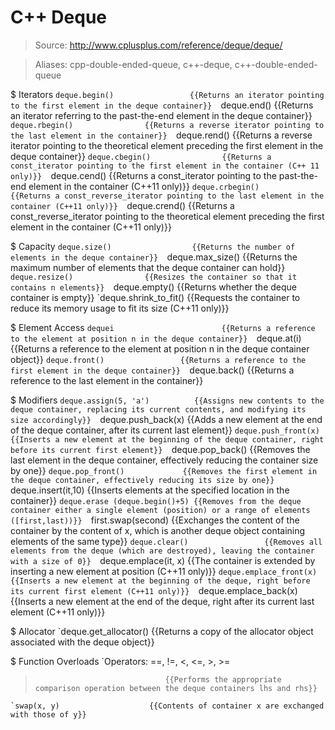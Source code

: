 # C++ Deque

> Source: http://www.cplusplus.com/reference/deque/deque/

> Aliases: cpp-double-ended-queue, c++-deque, c++-double-ended-queue

$ Iterators
    `deque.begin()                 {{Returns an iterator pointing to the first element in the deque container}} 
    `deque.end()                   {{Returns an iterator referring to the past-the-end element in the deque container}} 
    `deque.rbegin()                {{Returns a reverse iterator pointing to the last element in the container}} 
    `deque.rend()                  {{Returns a reverse iterator pointing to the theoretical element preceding the first element in the deque container}} 
    `deque.cbegin()                {{Returns a const_iterator pointing to the first element in the container (C++ 11 only)}} 
    `deque.cend()                  {{Returns a const_iterator pointing to the past-the-end element in the container (C++11 only)}} 
    `deque.crbegin()               {{Returns a const_reverse_iterator pointing to the last element in the container (C++11 only)}} 
    `deque.crend()                 {{Returns a const_reverse_iterator pointing to the theoretical element preceding the first element in the container (C++11 only)}} 

$ Capacity
    `deque.size()                  {{Returns the number of elements in the deque container}} 
    `deque.max_size()              {{Returns the maximum number of elements that the deque container can hold}} 
    `deque.resize()                {{Resizes the container so that it contains n elements}} 
    `deque.empty()                 {{Returns whether the deque container is empty}} 
    `deque.shrink_to_fit()         {{Requests the container to reduce its memory usage to fit its size (C++11 only)}} 

$ Element Access
    `dequei                        {{Returns a reference to the element at position n in the deque container}} 
    `deque.at(i)                   {{Returns a reference to the element at position n in the deque container object}} 
    `deque.front()                 {{Returns a reference to the first element in the deque container}} 
    `deque.back()                  {{Returns a reference to the last element in the container}} 

$ Modifiers
    `deque.assign(5, 'a')          {{Assigns new contents to the deque container, replacing its current contents, and modifying its size accordingly}} 
    `deque.push_back(x)            {{Adds a new element at the end of the deque container, after its current last element}} 
    `deque.push_front(x)           {{Inserts a new element at the beginning of the deque container, right before its current first element}} 
    `deque.pop_back()              {{Removes the last element in the deque container, effectively reducing the container size by one}} 
    `deque.pop_front()             {{Removes the first element in the deque container, effectively reducing its size by one}} 
    `deque.insert(it,10)           {{Inserts elements at the specified location in the container}} 
    `deque.erase (deque.begin()+5) {{Removes from the deque container either a single element (position) or a range of elements ([first,last))}} 
    `first.swap(second)            {{Exchanges the content of the container by the content of x, which is another deque object containing elements of the same type}} 
    `deque.clear()                 {{Removes all elements from the deque (which are destroyed), leaving the container with a size of 0}} 
    `deque.emplace(it, x)          {{The container is extended by inserting a new element at position (C++11 only)}} 
    `deque.emplace_front(x)        {{Inserts a new element at the beginning of the deque, right before its current first element (C++11 only)}} 
    `deque.emplace_back(x)         {{Inserts a new element at the end of the deque, right after its current last element (C++11 only)}} 

$ Allocator
    `deque.get_allocator()         {{Returns a copy of the allocator object associated with the deque object}} 

$ Function Overloads
    `Operators: ==, !=, <, <=, >, >=
>                                  {{Performs the appropriate comparison operation between the deque containers lhs and rhs}} 
    `swap(x, y)                    {{Contents of container x are exchanged with those of y}} 

